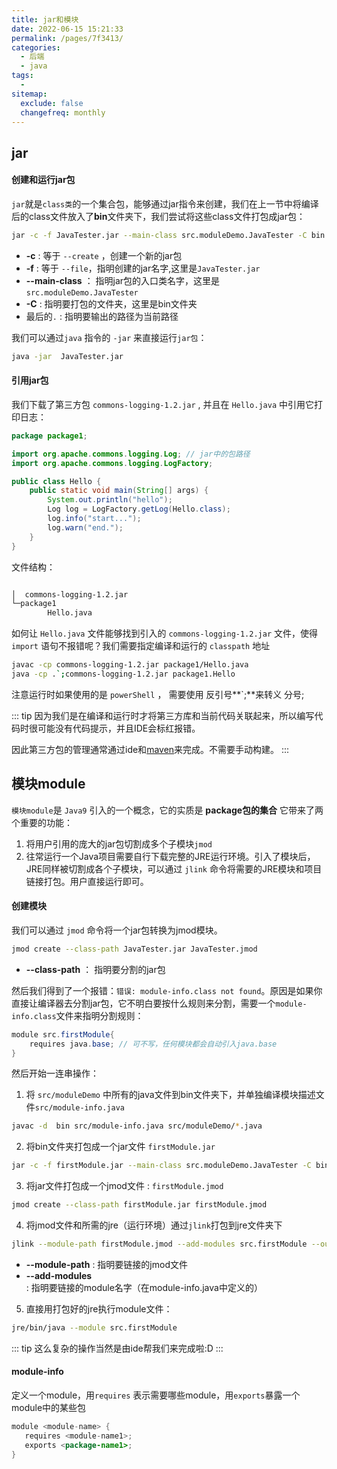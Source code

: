 ```yaml
---
title: jar和模块
date: 2022-06-15 15:21:33
permalink: /pages/7f3413/
categories:
  - 后端
  - java
tags:
  - 
sitemap:
  exclude: false
  changefreq: monthly
---
```


## jar

#### 创建和运行jar包

`jar`就是`class类`的一个集合包，能够通过jar指令来创建，我们在上一节中将编译后的class文件放入了**bin**文件夹下，我们尝试将这些class文件打包成jar包：

```bash
jar -c -f JavaTester.jar --main-class src.moduleDemo.JavaTester -C bin .
```

-   **-c** : 等于 `--create` ，创建一个新的jar包
-   **-f** : 等于 `--file`，指明创建的jar名字,这里是`JavaTester.jar`
-   **--main-class** ： 指明jar包的入口类名字，这里是`src.moduleDemo.JavaTester`
-   **-C** : 指明要打包的文件夹，这里是bin文件夹
-   最后的`.` : 指明要输出的路径为当前路径

我们可以通过`java` 指令的 `-jar` 来直接运行`jar包`：

```bash
java -jar  JavaTester.jar
```

#### 引用jar包

我们下载了第三方包 `commons-logging-1.2.jar` , 并且在 `Hello.java` 中引用它打印日志：

```java
package package1;

import org.apache.commons.logging.Log; // jar中的包路径
import org.apache.commons.logging.LogFactory;

public class Hello {
    public static void main(String[] args) {
        System.out.println("hello");
        Log log = LogFactory.getLog(Hello.class);
        log.info("start...");
        log.warn("end.");
    }
}
```

文件结构：
```bash

│  commons-logging-1.2.jar
└─package1
        Hello.java
```

如何让 `Hello.java` 文件能够找到引入的 `commons-logging-1.2.jar` 文件，使得 `import` 语句不报错呢？我们需要指定编译和运行的 `classpath` 地址

```bash
javac -cp commons-logging-1.2.jar package1/Hello.java
java -cp .`;commons-logging-1.2.jar package1.Hello  
```

注意运行时如果使用的是 `powerShell` ， 需要使用 反引号**`;**来转义 分号;

::: tip
因为我们是在编译和运行时才将第三方库和当前代码关联起来，所以编写代码时很可能没有代码提示，并且IDE会标红报错。

因此第三方包的管理通常通过ide和[maven](/pages/08a6e4/)来完成。不需要手动构建。
:::

## 模块module

`模块module`是 `Java9` 引入的一个概念，它的实质是 **package包的集合** 它带来了两个重要的功能：
1.  将用户引用的庞大的jar包切割成多个子模块`jmod`
2.  往常运行一个Java项目需要自行下载完整的JRE运行环境。引入了模块后，JRE同样被切割成各个子模块，可以通过 `jlink` 命令将需要的JRE模块和项目链接打包。用户直接运行即可。

#### 创建模块

我们可以通过 `jmod` 命令将一个jar包转换为jmod模块。

```bash
jmod create --class-path JavaTester.jar JavaTester.jmod
```

-   **--class-path** ： 指明要分割的jar包

然后我们得到了一个报错：`错误: module-info.class not found`。原因是如果你直接让编译器去分割jar包，它不明白要按什么规则来分割，需要一个`module-info.class`文件来指明分割规则：

```java
module src.firstModule{
    requires java.base; // 可不写，任何模块都会自动引入java.base    
}
```

然后开始一连串操作：

1.  将 `src/moduleDemo` 中所有的java文件到bin文件夹下，并单独编译模块描述文件`src/module-info.java`

```bash
javac -d  bin src/module-info.java src/moduleDemo/*.java
```

2.  将bin文件夹打包成一个jar文件 `firstModule.jar`

```bash
jar -c -f firstModule.jar --main-class src.moduleDemo.JavaTester -C bin .
```

3.  将jar文件打包成一个jmod文件 : `firstModule.jmod`

```bash
jmod create --class-path firstModule.jar firstModule.jmod
```

4.  将jmod文件和所需的jre（运行环境）通过`jlink`打包到jre文件夹下

```bash
jlink --module-path firstModule.jmod --add-modules src.firstModule --output jre/
```

-   **--module-path** : 指明要链接的jmod文件
-   **--add-modules** : 指明要链接的module名字（在module-info.java中定义的）

5.  直接用打包好的jre执行module文件：

```bash
jre/bin/java --module src.firstModule        
```

::: tip
这么复杂的操作当然是由ide帮我们来完成啦:D
:::

#### module-info

定义一个module，用`requires` 表示需要哪些module，用`exports`暴露一个module中的某些包

```java
module <module-name> {
   requires <module-name1>;
   exports <package-name1>;
}
```
